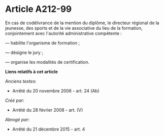 # Article A212-99

En cas de codélivrance de la mention du diplôme, le directeur régional de la jeunesse, des sports et de la vie associative du
lieu de la formation, conjointement avec l'autorité administrative compétente :

― habilite l'organisme de formation ;

― désigne le jury ;

― organise les modalités de certification.

**Liens relatifs à cet article**

_Anciens textes_:

  - Arrêté du 20 novembre 2006 - art. 24 (Ab)

_Créé par_:

  - Arrêté du 28 février 2008 - art. (V)

_Abrogé par_:

  - Arrêté du 21 décembre 2015 - art. 4
